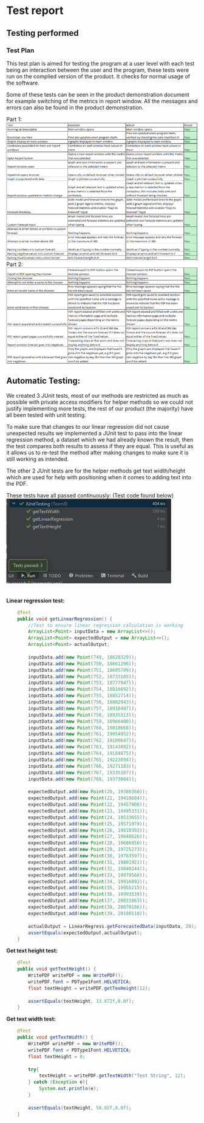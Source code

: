 # Test report  

## Testing performed

### Test Plan

This test plan is aimed for testing the program at a user level with each test being an interaction between the user and the program, these tests were run on the complied version of the product. It checks for normal usage of the software.

Some of these tests can be seen in the product demonstration document for example switching of the metrics in report window. All the messages and errors can also be found in the product demonstration.  

Part 1:  
![Test Plan Part 1](img/TestPlan1.PNG)  
Part 2:  
![Test Plan Part 2](img/TestPlan2.PNG)  



## Automatic Testing:
We created 3 JUnit tests, most of our methods are restricted as much as possible with private access modifiers for helper methods so we could not justify implementing more tests, the rest of our product (the majority) have all been tested with unit testing.

To make sure that changes to our linear regression did not cause unexpected results we implemented a JUnit test to pass into the linear regression method, a dataset which we had already known the result, then the test compares both results to assess if they are equal. This is useful as it allows us to re-test the method after making changes to make sure it is still working as intended.

The other 2 JUnit tests are for the helper methods get text width/height which are used for help with positioning when it comes to adding text into the PDF.

These tests have all passed continuously: (Test code found below)  
![JUnit Tests](img/JUnitTests.PNG)  
&nbsp;  
&nbsp;  
**Linear regression test:**  
```java
    @Test
    public void getLinearRegression() {
        //Test to ensure linear regression calculation is working
        ArrayList<Point> inputData = new ArrayList<>();
        ArrayList<Point> expectedOutput = new ArrayList<>();
        ArrayList<Point> actualOutput;

        inputData.add(new Point(749, 18628329));
        inputData.add(new Point(750, 18661296));
        inputData.add(new Point(751, 18695709));
        inputData.add(new Point(752, 18733105));
        inputData.add(new Point(753, 18777947));
        inputData.add(new Point(754, 18816692));
        inputData.add(new Point(755, 18852714));
        inputData.add(new Point(756, 18882943));
        inputData.add(new Point(757, 18910497));
        inputData.add(new Point(758, 18935313));
        inputData.add(new Point(759, 18966400));
        inputData.add(new Point(760, 19010668));
        inputData.add(new Point(761, 19054952));
        inputData.add(new Point(762, 19100647));
        inputData.add(new Point(763, 19143892));
        inputData.add(new Point(764, 19184875));
        inputData.add(new Point(765, 19223094));
        inputData.add(new Point(766, 19271183));
        inputData.add(new Point(767, 19335107));
        inputData.add(new Point(768, 19373884));

        expectedOutput.add(new Point(20, 19380360));
        expectedOutput.add(new Point(21, 19418684));
        expectedOutput.add(new Point(22, 19457008));
        expectedOutput.add(new Point(23, 19495331));
        expectedOutput.add(new Point(24, 19533655));
        expectedOutput.add(new Point(25, 19571979));
        expectedOutput.add(new Point(26, 19610302));
        expectedOutput.add(new Point(27, 19648626));
        expectedOutput.add(new Point(28, 19686950));
        expectedOutput.add(new Point(29, 19725273));
        expectedOutput.add(new Point(30, 19763597));
        expectedOutput.add(new Point(31, 19801921));
        expectedOutput.add(new Point(32, 19840244));
        expectedOutput.add(new Point(33, 19878568));
        expectedOutput.add(new Point(34, 19916892));
        expectedOutput.add(new Point(35, 19955215));
        expectedOutput.add(new Point(36, 19993539));
        expectedOutput.add(new Point(37, 20031863));
        expectedOutput.add(new Point(38, 20070186));
        expectedOutput.add(new Point(39, 20108510));

        actualOutput = LinearRegress.getForecastedData(inputData, 20);
        assertEquals(expectedOutput,actualOutput);
    }
```
**Get text height test:**  
```java
    @Test
    public void getTextHeight() {
        WritePDF writePDF = new WritePDF();
        writePDF.font = PDType1Font.HELVETICA;
        float textHeight = writePDF.getTexHeight(12);

        assertEquals(textHeight, 13.872f,0.0f);
    }
```
**Get text width test:**  
```java
    @Test
    public void getTextWidth() {
        WritePDF writePDF = new WritePDF();
        writePDF.font = PDType1Font.HELVETICA;
        float textHeight = 0;

        try{
            textHeight = writePDF.getTextWidth("Test String", 12);
        } catch (Exception e){
            System.out.println(e);
        }

        assertEquals(textHeight, 58.02f,0.0f);
    }
```
